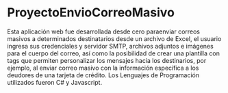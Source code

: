 # ProyectoEnvioCorreoMasivo
Esta aplicación web fue desarrollada desde cero paraenviar correos masivos a determinados destinatarios desde un archivo de Excel, el usuario ingresa sus credenciales y 
servidor SMTP, archivos adjuntos e imágenes para el cuerpo del correo, así como la posibilidad de crear una plantilla con tags que permiten personalizar los mensajes hacia los destinarios, por ejemplo, al enviar correo masivo con la información específica a los deudores de una tarjeta de crédito. Los Lenguajes de Programación utilizados fueron C# y Javascript.

